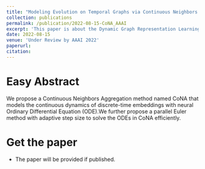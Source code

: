 ```yaml
---
title: "Modeling Evolution on Temporal Graphs via Continuous Neighbors Aggregation"
collection: publications
permalink: /publication/2022-08-15-CoNA_AAAI
excerpt: 'This paper is about the Dynamic Graph Representation Learning, using Matching Neural Network (MNN) to learn the embeddings of feature sets and label sets.'
date: 2022-08-15
venue: 'Under Review by AAAI 2022'
paperurl: 
citation: 
---
```

Easy Abstract
======
We propose a Continuous Neighbors Aggregation method named CoNA that models the continuous dynamics of discrete-time embeddings with neural Ordinary Differential Equation (ODE).We further propose a parallel Euler method with adaptive step size to solve the ODEs in CoNA efficiently.

Get the paper
======
+ The paper will be provided if published.